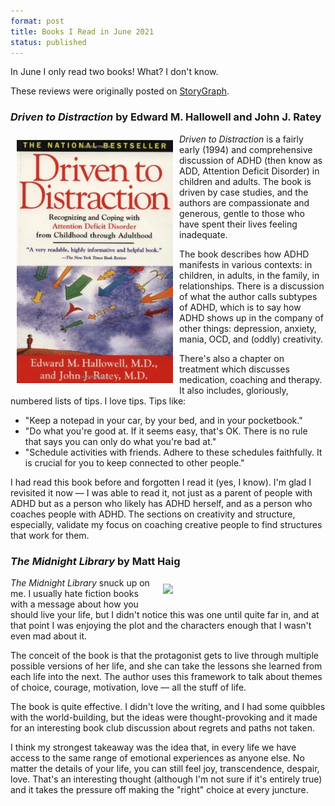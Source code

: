 ```yaml
---
format: post
title: Books I Read in June 2021
status: published
---
```


In June I only read two books! What? I don't know.

These reviews were originally posted on [StoryGraph](https://app.thestorygraph.com/profile/amyrhoda).

### *Driven to Distraction* by Edward M. Hallowell and John J. Ratey

<img src="/images/hallowell-driven-to-distraction.jpg" width="250px" style="float: left; padding:10px;">

*Driven to Distraction* is a fairly early (1994) and comprehensive discussion of ADHD (then know as ADD, Attention Deficit Disorder) in children and adults. The book is driven by case studies, and the authors are compassionate and generous, gentle to those who have spent their lives feeling inadequate.

The book describes how ADHD manifests in various contexts: in children, in adults, in the family, in relationships. There is a discussion of what the author calls subtypes of ADHD, which is to say how ADHD shows up in the company of other things: depression, anxiety, mania, OCD, and (oddly) creativity.

There's also a chapter on treatment which discusses medication, coaching and therapy. It also includes, gloriously, numbered lists of tips. I love tips. Tips like:

- "Keep a notepad in your car, by your bed, and in your pocketbook." 
- "Do what you're good at. If it seems easy, that's OK. There is no rule that says you can only do what you're bad at." 
- "Schedule activities with friends. Adhere to these schedules faithfully. It is crucial for you to keep connected to other people."


I had read this book before and forgotten I read it (yes, I know). I'm glad I revisited it now — I was able to read it, not just as a parent of people with ADHD but as a person who likely has ADHD herself, and as a person who coaches people with ADHD. The sections on creativity and structure, especially, validate my focus on coaching creative people to find structures that work for them.

### *The Midnight Library* by Matt Haig

<img src="/images/haigh-midnight-library.jpg" width="250px" style="float: right; padding:10px;">

*The Midnight Library* snuck up on me. I usually hate fiction books with a message about how you should live your life, but I didn't notice this was one until quite far in, and at that point I was enjoying the plot and the characters enough that I wasn't even mad about it.

The conceit of the book is that the protagonist gets to live through multiple possible versions of her life, and she can take the lessons she learned from each life into the next. The author uses this framework to talk about themes of choice, courage, motivation, love — all the stuff of life.

The book is quite effective. I didn't love the writing, and I had some quibbles with the world-building, but the ideas were thought-provoking and it made for an interesting book club discussion about regrets and paths not taken.

I think my strongest takeaway was the idea that, in every life we have access to the same range of emotional experiences as anyone else. No matter the details of your life, you can still feel joy, transcendence, despair, love. That's an interesting thought (although I'm not sure if it's entirely true) and it takes the pressure off making the "right" choice at every juncture.
